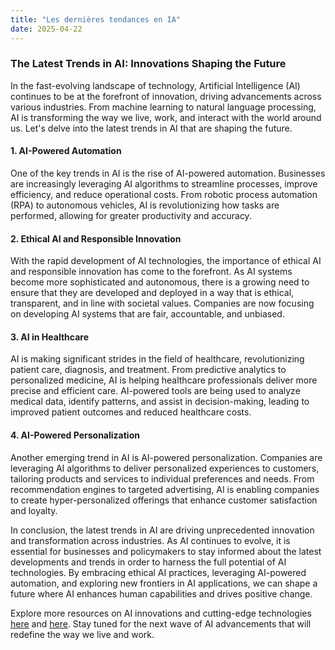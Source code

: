```yaml
---
title: "Les dernières tendances en IA"
date: 2025-04-22
---
```


### The Latest Trends in AI: Innovations Shaping the Future

In the fast-evolving landscape of technology, Artificial Intelligence (AI) continues to be at the forefront of innovation, driving advancements across various industries. From machine learning to natural language processing, AI is transforming the way we live, work, and interact with the world around us. Let's delve into the latest trends in AI that are shaping the future.

#### 1. **AI-Powered Automation**

One of the key trends in AI is the rise of AI-powered automation. Businesses are increasingly leveraging AI algorithms to streamline processes, improve efficiency, and reduce operational costs. From robotic process automation (RPA) to autonomous vehicles, AI is revolutionizing how tasks are performed, allowing for greater productivity and accuracy.

#### 2. **Ethical AI and Responsible Innovation**

With the rapid development of AI technologies, the importance of ethical AI and responsible innovation has come to the forefront. As AI systems become more sophisticated and autonomous, there is a growing need to ensure that they are developed and deployed in a way that is ethical, transparent, and in line with societal values. Companies are now focusing on developing AI systems that are fair, accountable, and unbiased.

#### 3. **AI in Healthcare**

AI is making significant strides in the field of healthcare, revolutionizing patient care, diagnosis, and treatment. From predictive analytics to personalized medicine, AI is helping healthcare professionals deliver more precise and efficient care. AI-powered tools are being used to analyze medical data, identify patterns, and assist in decision-making, leading to improved patient outcomes and reduced healthcare costs.

#### 4. **AI-Powered Personalization**

Another emerging trend in AI is AI-powered personalization. Companies are leveraging AI algorithms to deliver personalized experiences to customers, tailoring products and services to individual preferences and needs. From recommendation engines to targeted advertising, AI is enabling companies to create hyper-personalized offerings that enhance customer satisfaction and loyalty.

In conclusion, the latest trends in AI are driving unprecedented innovation and transformation across industries. As AI continues to evolve, it is essential for businesses and policymakers to stay informed about the latest developments and trends in order to harness the full potential of AI technologies. By embracing ethical AI practices, leveraging AI-powered automation, and exploring new frontiers in AI applications, we can shape a future where AI enhances human capabilities and drives positive change.

Explore more resources on AI innovations and cutting-edge technologies [here](https://www.amazon.fr/amazonprime?_encoding=UTF8&primeCampaignId=prime_assoc_ft&tag=zenzen0d-21France) and [here](https://go.fiverr.com/visit/?bta=1071918&brand=fiverrmarketplace). Stay tuned for the next wave of AI advancements that will redefine the way we live and work.